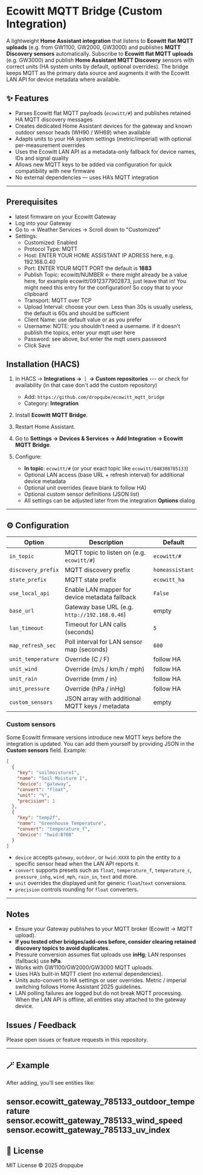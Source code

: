 # Ecowitt MQTT Bridge (Custom Integration)
A lightweight **Home Assistant integration** that listens to **Ecowitt flat MQTT uploads**
(e.g. from GW1100, GW2000, GW3000) and publishes **MQTT Discovery sensors** automatically.
Subscribe to **Ecowitt flat MQTT uploads** (e.g. GW3000) and publish **Home Assistant MQTT Discovery** sensors with correct units (HA system units by default, optional overrides). The bridge keeps MQTT as the primary data source and augments it with the Ecowitt LAN API for device metadata where available.

## ✨ Features

- Parses Ecowitt flat MQTT payloads (`ecowitt/#`) and publishes retained HA MQTT discovery messages
- Creates dedicated Home Assistant devices for the gateway and known outdoor sensor heads (WH90 / WH69) when available
- Adapts units to your HA system settings (metric/imperial) with optional per-measurement overrides
- Uses the Ecowitt LAN API as a metadata-only fallback for device names, IDs and signal quality
- Allows new MQTT keys to be added via configuration for quick compatibility with new firmware
- No external dependencies — uses HA’s MQTT integration

---
## Prerequisites

- latest firmware on your Ecowitt Gateway
- Log into your Gateway
- Go to -> Weather Services -> Scroll down to "Customized"
- Settings:
  -   Customized: Enabled
  -   Protocol Type: MQTT
  -   Host: ENTER YOUR HOME ASSISTANT IP ADRESS here, e.g. 192.168.0.40
  -   Port: ENTER YOUR MQTT PORT the default is **1883**
  -   Publish Topic: ecowitt/NUMBER <- there might already be a value here, for example ecowitt/0912377902873, just leave that in! You might need this entry for the configuration! So copy that to your clipboard
  -   Transport: MQTT over TCP
  -   Upload Interval: choose your own. Less than 30s is usually useless, the default is 60s and should be sufficient
  -   Client Name: use default value or as you prefer
  -   Username: NOTE: you shouldn't need a username. if it doesn't publish the topics, enter your mqtt user here
  -   Password: see above, but enter the mqtt users password
  -   Click Save

## Installation (HACS)
1. In HACS → **Integrations → ⋮ → Custom repositories**  --- or check for availability (in that case don't add the custom repository)

   - Add: `https://github.com/dropqube/ecowitt_mqtt_bridge`
   - Category: **Integration**
2. Install **Ecowitt MQTT Bridge**.
3. Restart Home Assistant.
4. Go to **Settings → Devices & Services → Add Integration → Ecowitt MQTT Bridge**.
5. Configure:
   - **In topic**: `ecowitt/#` (or your exact topic like `ecowitt/048308785133`)
   - Optional LAN access (base URL + refresh interval) for additional device metadata
   - Optional unit overrides (leave blank to follow HA)
   - Optional custom sensor definitions (JSON list)
   - All settings can be adjusted later from the integration **Options** dialog

---

## ⚙️ Configuration

| Option | Description | Default |
|--------|-------------|---------|
| `in_topic` | MQTT topic to listen on (e.g. `ecowitt/#`) | `ecowitt/#` |
| `discovery_prefix` | MQTT discovery prefix | `homeassistant` |
| `state_prefix` | MQTT state prefix | `ecowitt_ha` |
| `use_local_api` | Enable LAN mapper for device metadata fallback | `False` |
| `base_url` | Gateway base URL (e.g. `http://192.168.0.46`) | empty |
| `lan_timeout` | Timeout for LAN calls (seconds) | `5` |
| `map_refresh_sec` | Poll interval for LAN sensor map (seconds) | `600` |
| `unit_temperature` | Override (C / F) | follow HA |
| `unit_wind` | Override (m/s / km/h / mph) | follow HA |
| `unit_rain` | Override (mm / in) | follow HA |
| `unit_pressure` | Override (hPa / inHg) | follow HA |
| `custom_sensors` | JSON array with additional MQTT keys / metadata | empty |

### Custom sensors

Some Ecowitt firmware versions introduce new MQTT keys before the integration is updated. You can add them yourself by
providing JSON in the **Custom sensors** field. Example:

```json
[
  {
    "key": "soilmoisture1",
    "name": "Soil Moisture 1",
    "device": "gateway",
    "convert": "float",
    "unit": "%",
    "precision": 1
  },
  {
    "key": "temp2f",
    "name": "Greenhouse Temperature",
    "convert": "temperature_f",
    "device": "hwid:B708"
  }
]
```

- `device` accepts `gateway`, `outdoor`, or `hwid:XXXX` to pin the entity to a specific sensor head when the LAN API reports it.
- `convert` supports presets such as `float`, `temperature_f`, `temperature_c`, `pressure_inhg`, `wind_mph`, `rain_in`, `text`
  and more.
- `unit` overrides the displayed unit for generic `float`/`text` conversions.
- `precision` controls rounding for `float` converters.

---

## Notes
- Ensure your Gateway publishes to your MQTT broker (Ecowitt → MQTT upload).
- **If you tested other bridges/add-ons before, consider clearing retained discovery topics to avoid duplicates.**
- Pressure conversion assumes flat uploads use **inHg**; LAN responses (fallback) use **hPa**.
- Works with GW1100/GW2000/GW3000 MQTT uploads.
- Uses HA’s built-in MQTT client (no external dependencies).
- Units auto-convert to HA settings or user overrides. Metric / imperial switching follows Home Assistant 2025 guidelines.
- LAN polling failures are logged but do not break MQTT processing. When the LAN API is offline, all entities stay attached to the gateway device.

## Issues / Feedback
Please open issues or feature requests in this repository.

---

## 🪄 Example

After adding, you’ll see entities like:

sensor.ecowitt_gateway_785133_outdoor_temperature
sensor.ecowitt_gateway_785133_wind_speed
sensor.ecowitt_gateway_785133_uv_index
---

## 🧾 License


MIT License © 2025 dropqube


